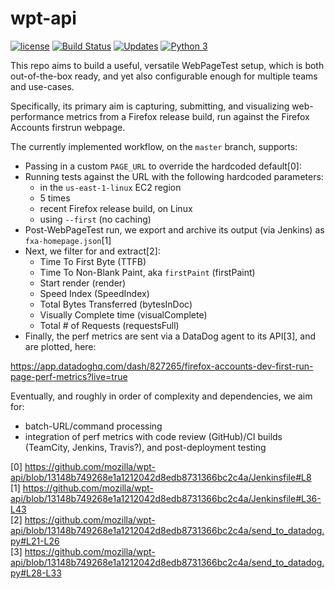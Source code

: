 # wpt-api

[![license](https://img.shields.io/badge/license-MPL%202.0-blue.svg)](https://github.com/mozilla/wpt-api/blob/master/LICENSE.txt)
[![Build Status](https://travis-ci.org/mozilla/wpt-api.svg?branch=master)](https://travis-ci.org/mozilla/wpt-api)
[![Updates](https://pyup.io/repos/github/mozilla/wpt-api/shield.svg)](https://pyup.io/repos/github/mozilla/wpt-api/)
[![Python 3](https://pyup.io/repos/github/mozilla/wpt-api/python-3-shield.svg)](https://pyup.io/repos/github/mozilla/wpt-api/)

This repo aims to build a useful, versatile WebPageTest setup, which is both out-of-the-box ready, and yet also configurable enough for multiple teams and use-cases.

Specifically, its primary aim is capturing, submitting, and visualizing web-performance metrics from a Firefox release build, run against the Firefox Accounts firstrun webpage.

The currently implemented workflow, on the ```master``` branch, supports:

* Passing in a custom ```PAGE_URL``` to override the hardcoded default[0]:
* Running tests against the URL with the following hardcoded parameters:
  - in the ```us-east-1-linux``` EC2 region
  - 5 times
  - recent Firefox release build, on Linux
  - using ```--first``` (no caching)
* Post-WebPageTest run, we export and archive its output (via Jenkins) as ```fxa-homepage.json```[1]
* Next, we filter for and extract[2]:
  - Time To First Byte (TTFB)
  - Time To Non-Blank Paint, aka ```firstPaint``` (firstPaint)
  - Start render (render)
  - Speed Index (SpeedIndex)
  - Total Bytes Transferred (bytesInDoc)
  - Visually Complete time (visualComplete)
  - Total # of Requests (requestsFull)
* Finally, the perf metrics are sent via a DataDog agent to its API[3], and are plotted, here:

https://app.datadoghq.com/dash/827265/firefox-accounts-dev-first-run-page-perf-metrics?live=true

Eventually, and roughly in order of complexity and dependencies, we aim for:

* batch-URL/command processing
* integration of perf metrics with code review (GitHub)/CI builds (TeamCity, Jenkins, Travis?), and post-deployment testing

[0] https://github.com/mozilla/wpt-api/blob/13148b749268e1a1212042d8edb8731366bc2c4a/Jenkinsfile#L8<br/>
[1] https://github.com/mozilla/wpt-api/blob/13148b749268e1a1212042d8edb8731366bc2c4a/Jenkinsfile#L36-L43<br/>
[2] https://github.com/mozilla/wpt-api/blob/13148b749268e1a1212042d8edb8731366bc2c4a/send_to_datadog.py#L21-L26<br/>
[3] https://github.com/mozilla/wpt-api/blob/13148b749268e1a1212042d8edb8731366bc2c4a/send_to_datadog.py#L28-L33<br/>

